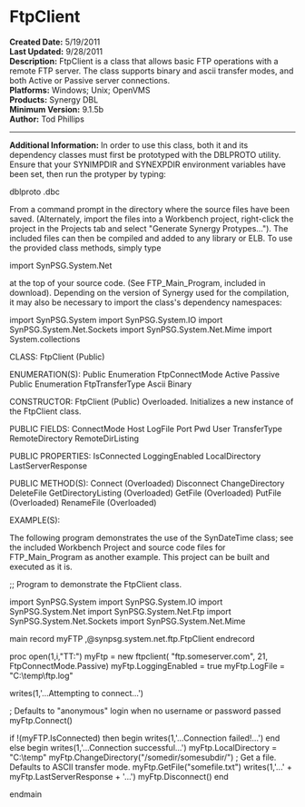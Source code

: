 # FtpClient<br />
**Created Date:** 5/19/2011<br />
**Last Updated:** 9/28/2011<br />
**Description:** FtpClient is a class that allows basic FTP operations with a remote FTP server. The class supports binary and ascii transfer modes, and both Active or Passive server connections.<br />
**Platforms:** Windows; Unix; OpenVMS<br />
**Products:** Synergy DBL<br />
**Minimum Version:** 9.1.5b<br />
**Author:** Tod Phillips
<hr>

**Additional Information:**
In order to use this class, both it and its dependency classes must first be prototyped with the DBLPROTO utility. Ensure that your SYNIMPDIR and SYNEXPDIR environment variables have been set, then run the protyper by typing:

dblproto <filename>.dbc

From a command prompt in the directory where the source files have been saved. (Alternately, import the files into a Workbench project, right-click the project in the Projects tab and select "Generate Synergy Protypes..."). The included files can then be compiled and added to any library or ELB. To use the provided class methods, simply type

import SynPSG.System.Net

at the top of your source code. (See FTP_Main_Program, included in download). Depending on the version of Synergy used for the compilation, it may also be necessary to import the class's dependency namespaces:

import SynPSG.System
import SynPSG.System.IO
import SynPSG.System.Net.Sockets
import SynPSG.System.Net.Mime
import System.collections


CLASS: FtpClient (Public)

ENUMERATION(S):
Public Enumeration FtpConnectMode
Active
Passive
Public Enumeration FtpTransferType
Ascii
Binary

CONSTRUCTOR:
FtpClient (Public)
Overloaded. Initializes a new instance of the FtpClient class.

PUBLIC FIELDS:
ConnectMode
Host
LogFile
Port
Pwd
User
TransferType
RemoteDirectory
RemoteDirListing

PUBLIC PROPERTIES:
IsConnected
LoggingEnabled
LocalDirectory
LastServerResponse

PUBLIC METHOD(S):
Connect (Overloaded)
Disconnect
ChangeDirectory
DeleteFile
GetDirectoryListing (Overloaded)
GetFile (Overloaded)
PutFile (Overloaded)
RenameFile (Overloaded)

EXAMPLE(S):

The following program demonstrates the use of the SynDateTime class; see the
included Workbench Project and source code files for FTP_Main_Program as
another example. This project can be built and executed as it is.

;; Program to demonstrate the FtpClient class.

import SynPSG.System
import SynPSG.System.IO
import SynPSG.System.Net
import SynPSG.System.Net.Ftp
import SynPSG.System.Net.Sockets
import SynPSG.System.Net.Mime

main
record
myFTP ,@synpsg.system.net.ftp.FtpClient
endrecord

proc
open(1,i,"TT:")
myFtp = new ftpclient( "ftp.someserver.com", 21, FtpConnectMode.Passive)
myFtp.LoggingEnabled = true
myFtp.LogFile = "C:\temp\ftp.log"

writes(1,'...Attempting to connect...')

; Defaults to "anonymous" login when no username or password passed
myFtp.Connect()

if !(myFTP.IsConnected) then
begin
writes(1,'...Connection failed!...')
end
else
begin
writes(1,'...Connection successful...')
myFtp.LocalDirectory = "C:\temp"
myFtp.ChangeDirectory("/somedir/somesubdir/")
; Get a file. Defaults to ASCII transfer mode.
myFtp.GetFile("somefile.txt")
writes(1,'...' + myFtp.LastServerResponse + '...')
myFtp.Disconnect()
end

endmain
